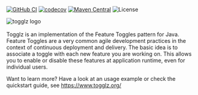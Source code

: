 [![GitHub CI](https://github.com/togglz/togglz/actions/workflows/maven.yml/badge.svg)](https://github.com/togglz/togglz/actions/workflows/maven.yml)
[![codecov](https://codecov.io/gh/togglz/togglz/branch/master/graph/badge.svg?token=9o5olkwtxF)](https://codecov.io/gh/togglz/togglz)
[![Maven Central](https://img.shields.io/maven-central/v/org.togglz/togglz-core.svg)](https://maven-badges.herokuapp.com/maven-central/org.togglz/togglz-core)
![License](https://img.shields.io/github/license/togglz/togglz)

![togglz logo](https://www.togglz.org/images/togglz-logo.png)
<br><br>
Togglz is an implementation of the Feature Toggles pattern for Java. Feature Toggles are a very common agile development practices in the context of continuous deployment and delivery. The basic idea is to associate a toggle with each new feature you are working on. This allows you to enable or disable these features at application runtime, even for individual users.

Want to learn more? Have a look at an usage example or check the quickstart guide, see https://www.togglz.org/ 
